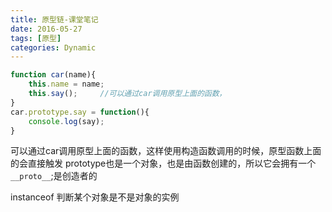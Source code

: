 ```yaml
---
title: 原型链-课堂笔记
date: 2016-05-27
tags: [原型]
categories: Dynamic
---
```


```javascript
function car(name){
    this.name = name;
    this.say();     //可以通过car调用原型上面的函数，
}
car.prototype.say = function(){
    console.log(say);
}
```
可以通过car调用原型上面的函数，这样使用构造函数调用的时候，原型函数上面的会直接触发
prototype也是一个对象，也是由函数创建的，所以它会拥有一个`__proto__`;是创造者的

instanceof 判断某个对象是不是对象的实例